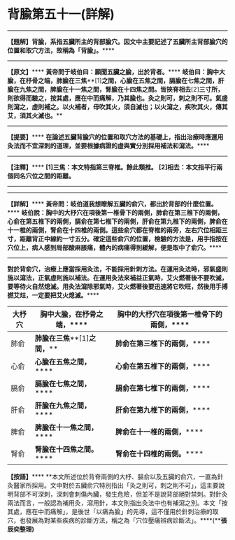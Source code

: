 # 背腧第五十一(詳解)




****
**【題解】背腧，系指五臟所主的背部腧穴。因文中主要記述了五臟所主背部腧穴的位置和取穴方法，故稱為「背腧」。******
****
**【原文】******
**黃帝問于岐伯曰：願聞五臟之腧，出於背者。******
**岐伯曰：胸中大腧，在杼骨之端，肺腧在三焦****[1]****之間，心腧在五焦之間，膈腧在七焦之間，肝腧在九焦之間，脾腧在十一焦之間，腎腧在十四焦之間。皆挾脊相去****[2]****三寸所，則欲得而驗之，按其處，應在中而痛解，乃其腧也。灸之則可，刺之則不可。氣盛則瀉之，虛則補之。以火補者，毋吹其火，須自滅也；以火瀉之，疾吹其火，傳其艾，須其火滅也。******
****
**【提要】******
**在論述五臟背腧穴的位置和取穴方法的基礎上，指出治療時應運用灸法而不宜深刺的道理，並要根據病證的虛與實分別採用補法和瀉法。******
****
**【注釋】******
**[1]****三焦：本文特指第三脊椎。餘此類推。******
**[2]****相去：本文指平行兩個同名穴位之間的距離。******
****
****
**【詳解】******
**黃帝問：岐伯道我想瞭解五臟的俞穴，都出於背部的什麼位置。******
**岐伯說：胸中的大杼穴在項後第一椎骨下的兩側，肺俞在第三椎下的兩側，心俞在第五椎下的兩側，膈俞在第七椎下的兩側，肝俞在第九椎下的兩側，脾俞在十一椎的兩側，腎俞在十四椎的兩側。這些俞穴都在脊椎的兩旁，左右穴位相距三寸，距離背正中線約一寸五分。確定這些俞穴的位置，檢驗的方法是，用手指按在穴位上，病人感到局部酸麻脹痛，體內的病痛得到緩解，便是取中了俞穴。******
****
**對於背俞穴，治療上應當採用灸法，不能採用針刺方法。在運用灸法時，邪氣盛則施以瀉法，正氣虛則施以補法。在運用灸法來補益正氣時，艾火燃著後不要吹滅，要等待火自然熄滅。用灸法瀉除邪氣時，艾火燃著後要迅速將它吹旺，然後用手搏撚艾炷，一定要把艾火熄滅。******


|大杼穴|**胸中大腧，在杼骨之端，******|**胸中的大杼穴在項後第一椎骨下的兩側，******|
|---|---|---|
|肺俞|**肺腧在三焦****[1]****之間，******|**肺俞在第三椎下的兩側，******|
|心俞|**心腧在五焦之間，******|**心俞在第五椎下的兩側，******|
|膈俞|**膈腧在七焦之間，******|**膈俞在第七椎下的兩側，******|
|肝俞|**肝腧在九焦之間，******|**肝俞在第九椎下的兩側，******|
|脾俞|**脾腧在十一焦之間，******|**脾俞在十一椎的兩側，******|
|腎俞|**腎腧在十四焦之間。******|**腎俞在十四椎的兩側。******|


**【按語】******
**本文所述位於背脊兩側的大杼、膈俞以及五臟的俞穴，一直為針灸醫家所採用。文中對於五臟俞穴特別指出「灸之則可，刺之則不可」，這主要說明背部不可深刺，深刺會刺傷內臟，發生危險，但並不是說背部絕對禁刺。對針灸兩法而言，一般認為補用灸，瀉用針，本文則指出灸法中也有補瀉之別。本文「按其處，應在中而痛解」，是後世「以痛為腧」的先導，這不僅用於針刺治療的取穴，也發展為對某些疾病的診斷方法，稱之為「穴位壓痛辨病診斷法」。****(****張辰奕整理)**


